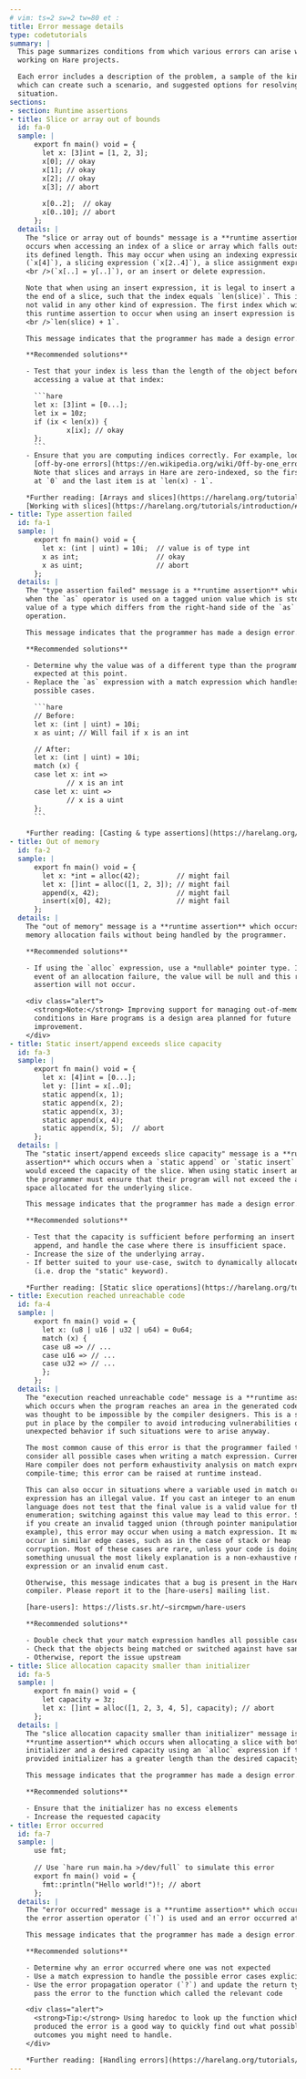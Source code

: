 ```yaml
---
# vim: ts=2 sw=2 tw=80 et :
title: Error message details
type: codetutorials
summary: |
  This page summarizes conditions from which various errors can arise when
  working on Hare projects.

  Each error includes a description of the problem, a sample of the kind of code
  which can create such a scenario, and suggested options for resolving the
  situation.
sections:
- section: Runtime assertions
- title: Slice or array out of bounds
  id: fa-0
  sample: |
      export fn main() void = {
      	let x: [3]int = [1, 2, 3];
      	x[0]; // okay
      	x[1]; // okay
      	x[2]; // okay
      	x[3]; // abort
      
      	x[0..2];  // okay
      	x[0..10]; // abort
      };
  details: |
    The "slice or array out of bounds" message is a **runtime assertion** which
    occurs when accessing an index of a slice or array which falls outside of
    its defined length. This may occur when using an indexing expression
    (`x[4]`), a slicing expression (`x[2..4]`), a slice assignment expression
    <br />(`x[..] = y[..]`), or an insert or delete expression.

    Note that when using an insert expression, it is legal to insert a value at
    the end of a slice, such that the index equals `len(slice)`. This index is
    not valid in any other kind of expression. The first index which will cause
    this runtime assertion to occur when using an insert expression is
    <br />`len(slice) + 1`.

    This message indicates that the programmer has made a design error.

    **Recommended solutions**

    - Test that your index is less than the length of the object before
      accessing a value at that index:

      ```hare
      let x: [3]int = [0...];
      let ix = 10z;
      if (ix < len(x)) {
              x[ix]; // okay
      };
      ```
    - Ensure that you are computing indices correctly. For example, look for
      [off-by-one errors](https://en.wikipedia.org/wiki/Off-by-one_error).
      Note that slices and arrays in Hare are zero-indexed, so the first item is
      at `0` and the last item is at `len(x) - 1`.

    *Further reading: [Arrays and slices](https://harelang.org/tutorials/introduction/#arrays-and-slices),
    [Working with slices](https://harelang.org/tutorials/introduction/#working-with-slices)*
- title: Type assertion failed
  id: fa-1
  sample: |
      export fn main() void = {
      	let x: (int | uint) = 10i;  // value is of type int
      	x as int;                   // okay
      	x as uint;                  // abort
      };
  details: |
    The "type assertion failed" message is a **runtime assertion** which occurs
    when the `as` operator is used on a tagged union value which is storing a
    value of a type which differs from the right-hand side of the `as`
    operation.

    This message indicates that the programmer has made a design error.

    **Recommended solutions**

    - Determine why the value was of a different type than the programmer
      expected at this point.
    - Replace the `as` expression with a match expression which handles more
      possible cases.

      ```hare
      // Before:
      let x: (int | uint) = 10i;
      x as uint; // Will fail if x is an int

      // After:
      let x: (int | uint) = 10i;
      match (x) {
      case let x: int =>
              // x is an int
      case let x: uint =>
              // x is a uint
      };
      ```

    *Further reading: [Casting & type assertions](https://harelang.org/tutorials/introduction/#casting--type-assertions)*
- title: Out of memory
  id: fa-2
  sample: |
      export fn main() void = {
      	let x: *int = alloc(42);         // might fail
      	let x: []int = alloc([1, 2, 3]); // might fail
      	append(x, 42);                   // might fail
      	insert(x[0], 42);                // might fail
      };
  details: |
    The "out of memory" message is a **runtime assertion** which occurs when a
    memory allocation fails without being handled by the programmer.

    **Recommended solutions**

    - If using the `alloc` expression, use a *nullable* pointer type. In the
      event of an allocation failure, the value will be null and this runtime
      assertion will not occur.

    <div class="alert">
      <strong>Note:</strong> Improving support for managing out-of-memory
      conditions in Hare programs is a design area planned for future
      improvement.
    </div>
- title: Static insert/append exceeds slice capacity
  id: fa-3
  sample: |
      export fn main() void = {
      	let x: [4]int = [0...];
      	let y: []int = x[..0];
      	static append(x, 1);
      	static append(x, 2);
      	static append(x, 3);
      	static append(x, 4);
      	static append(x, 5);  // abort
      };
  details: |
    The "static insert/append exceeds slice capacity" message is a **runtime
    assertion** which occurs when a `static append` or `static insert` operation
    would exceed the capacity of the slice. When using static insert and append,
    the programmer must ensure that their program will not exceed the amount of
    space allocated for the underlying slice.

    This message indicates that the programmer has made a design error.

    **Recommended solutions**

    - Test that the capacity is sufficient before performing an insert or
      append, and handle the case where there is insufficient space.
    - Increase the size of the underlying array.
    - If better suited to your use-case, switch to dynamically allocated slices
      (i.e. drop the "static" keyword).

    *Further reading: [Static slice operations](https://harelang.org/tutorials/introduction/#static-slice-operations)*
- title: Execution reached unreachable code
  id: fa-4
  sample: |
      export fn main() void = {
      	let x: (u8 | u16 | u32 | u64) = 0u64;
      	match (x) {
      	case u8 => // ...
      	case u16 => // ...
      	case u32 => // ...
      	};
      };
  details: |
    The "execution reached unreachable code" message is a **runtime assertion**
    which occurs when the program reaches an area in the generated code which
    was thought to be impossible by the compiler designers. This is a safeguard
    put in place by the compiler to avoid introducing vulnerabilities or
    unexpected behavior if such situations were to arise anyway.

    The most common cause of this error is that the programmer failed to
    consider all possible cases when writing a match expression. Currently the
    Hare compiler does not perform exhaustivity analysis on match expressions at
    compile-time; this error can be raised at runtime instead.

    This can also occur in situations where a variable used in match or switch
    expression has an illegal value. If you cast an integer to an enum type, the
    language does not test that the final value is a valid value for that
    enumeration; switching against this value may lead to this error. Similarly,
    if you create an invalid tagged union (through pointer manipulation, for
    example), this error may occur when using a match expression. It may also
    occur in similar edge cases, such as in the case of stack or heap
    corruption. Most of these cases are rare, unless your code is doing
    something unusual the most likely explanation is a non-exhaustive match
    expression or an invalid enum cast.

    Otherwise, this message indicates that a bug is present in the Hare
    compiler. Please report it to the [hare-users] mailing list.

    [hare-users]: https://lists.sr.ht/~sircmpwn/hare-users

    **Recommended solutions**

    - Double check that your match expression handles all possible cases
    - Check that the objects being matched or switched against have sane values
    - Otherwise, report the issue upstream
- title: Slice allocation capacity smaller than initializer
  id: fa-5
  sample: |
      export fn main() void = {
      	let capacity = 3z;
      	let x: []int = alloc([1, 2, 3, 4, 5], capacity); // abort
      };
  details: |
    The "slice allocation capacity smaller than initializer" message is a
    **runtime assertion** which occurs when allocating a slice with both an
    initializer and a desired capacity using an `alloc` expression if the
    provided initializer has a greater length than the desired capacity.

    This message indicates that the programmer has made a design error.

    **Recommended solutions**

    - Ensure that the initializer has no excess elements
    - Increase the requested capacity
- title: Error occurred
  id: fa-7
  sample: |
      use fmt;
      
      // Use `hare run main.ha >/dev/full` to simulate this error
      export fn main() void = {
        fmt::println("Hello world!")!; // abort
      };
  details: |
    The "error occurred" message is a **runtime assertion** which occurs when
    the error assertion operator (`!`) is used and an error occurred at runtime.

    This message indicates that the programmer has made a design error.

    **Recommended solutions**

    - Determine why an error occurred where one was not expected
    - Use a match expression to handle the possible error cases explicitly
    - Use the error propagation operator (`?`) and update the return type to
      pass the error to the function which called the relevant code

    <div class="alert">
      <strong>Tip:</strong> Using haredoc to look up the function which
      produced the error is a good way to quickly find out what possible
      outcomes you might need to handle.
    </div>

    *Further reading: [Handling errors](https://harelang.org/tutorials/introduction/#handling-errors)*
---
```

